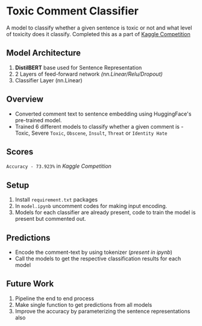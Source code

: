 # Toxic Comment Classifier

A model to classify whether a given sentence is toxic or not and what level of toxicity does it classify. 
Completed this as a part of [Kaggle Competition](https://www.kaggle.com/competitions/jigsaw-toxic-comment-classification-challenge/leaderboard)

## Model Architecture

1. **DistilBERT** base used for Sentence Representation
2. 2 Layers of feed-forward network _(nn.Linear/Relu/Dropout)_
3. Classifier Layer (nn.Linear)

## Overview

- Converted comment text to sentence embedding using HuggingFace's pre-trained model.
- Trained 6 different models to classify whether a given comment is - Toxic, Severe `Toxic`, `Obscene`, `Insult`, `Threat` or `Identity Hate`

## Scores

`Accuracy - 73.923%` in _Kaggle Competition_

## Setup

1. Install `requirement.txt` packages
2. In `model.ipynb` uncomment codes for making input encoding.
3. Models for each classifier are already present, code to train the model is present but commented out.

## Predictions

- Encode the comment-text by using tokenizer (_present in ipynb_)
- Call the models to get the respective classification results for each model
## Future Work

1. Pipeline the end to end process
2. Make single function to get predictions from all models
3. Improve the accuracy by parameterizing the sentence representations also

